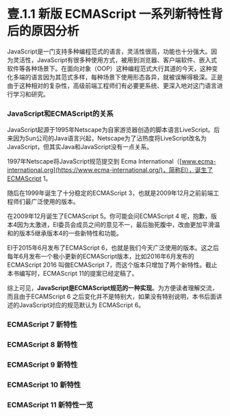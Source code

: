 # 壹.1.1 新版 ECMAScript 一系列新特性背后的原因分析

JavaScript是一门支持多种编程范式的语言，灵活性很高，功能也十分强大。因为灵活性，JavaScript有很多种使用方式，被用到浏览器、客户端软件、嵌入式软件等各种场景下。在面向对象（OOP）这种编程范式大行其道的今天，这种变化多端的语言因为其范式多样，每种场景下使用形态各异，就被误解得极深。正是由于这种相对的复杂性，高级前端工程师们有必要更系统、更深入地对这门语言进行学习和研究。

### JavaScript和ECMAScript的关系

JavaScript起源于1995年Netscape为自家游览器创造的脚本语言LiveScript。后来因为Sun公司的Java语言兴起，Netscape为了沾热度将LiveScript改名为JavaScript，但其实Java和JavaScript没有一点关系。

1997年Netscape将JavaScript规范提交到 Ecma International（[www.ecma-international.org](https://www.ecma-international.org/)，简称EI），诞生了ECMAScript 1。

随后在1999年诞生了十分稳定的ECMAScript 3，也就是2009年12月之前前端工程师们最广泛使用的版本。

在2009年12月诞生了ECMAScript 5。你可能会问ECMAScript 4 呢，抱歉，版本4因为太激进，EI委员会成员之间的意见不一，最后胎死腹中，改由更加平滑温和的版本5继承版本4的一些新特性和功能。

EI于2015年6月发布了ECMAScript 6，也就是我们今天广泛使用的版本。这之后每年6月发布一个极小更新的ECMAScript版本，比如2016年6月发布的 ECMAScript  2016 叫做ECMAScript 7，而这个版本只增加了两个新特性。截止本书编写时，ECMAScript 11的提案已经定稿了。

综上可见，**JavaScript是ECMAScript规范的一种实现**。为方便读者理解交流，而且由于ECAMScript 6 之后变化并不是特别大，如果没有特别说明，本书后面讲述的JavaScript对应的规范默认为 ECMAScript 6。

### ECMAScript 7 新特性

### ECMAScript 8 新特性

### ECMAScript 9 新特性

### ECMAScript 10 新特性

### ECMAScript 11 新特性一览





